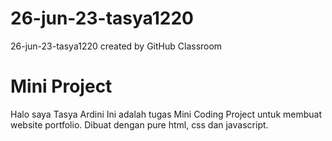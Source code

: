 # 26-jun-23-tasya1220
26-jun-23-tasya1220 created by GitHub Classroom

# Mini Project

Halo saya Tasya Ardini
Ini adalah tugas Mini Coding Project untuk membuat website portfolio. Dibuat dengan pure html, css dan javascript.
